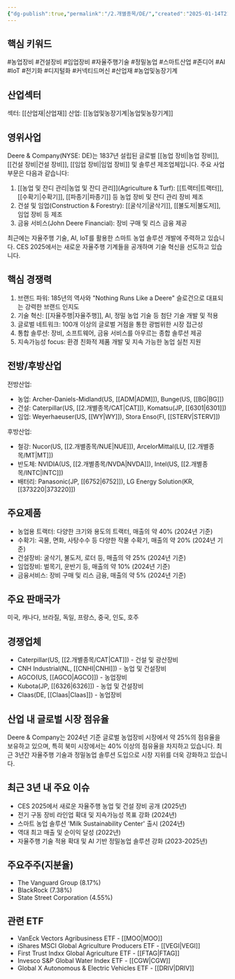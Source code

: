 ```yaml
---
{"dg-publish":true,"permalink":"/2.개별종목/DE/","created":"2025-01-14T21:04:06.316+09:00","updated":"2025-07-29T21:37:04.559+09:00"}
---
```


## 핵심 키워드

#농업장비 #건설장비 #임업장비 #자율주행기술 #정밀농업 #스마트산업 #존디어 #AI #IoT  #전기화 #디지털화 #커넥티드머신 #산업재 #농업및농장기계

## 산업섹터

섹터: [[산업재\|산업재]]
산업: [[농업및농장기계\|농업및농장기계]]

## 영위사업

Deere & Company(NYSE: DE)는 1837년 설립된 글로벌 [[농업 장비\|농업 장비]], [[건설 장비\|건설 장비]], [[임업 장비\|임업 장비]] 및 솔루션 제조업체입니다. 주요 사업 부문은 다음과 같습니다:

1. [[농업 및 잔디 관리\|농업 및 잔디 관리]](Agriculture & Turf): [[트랙터\|트랙터]], [[수확기\|수확기]], [[파종기\|파종기]] 등 농업 장비 및 잔디 관리 장비 제조
2. 건설 및 임업(Construction & Forestry): [[굴삭기\|굴삭기]], [[불도저\|불도저]], 임업 장비 등 제조
3. 금융 서비스(John Deere Financial): 장비 구매 및 리스 금융 제공

최근에는 자율주행 기술, AI, IoT를 활용한 스마트 농업 솔루션 개발에 주력하고 있습니다. CES 2025에서는 새로운 자율주행 기계들을 공개하며 기술 혁신을 선도하고 있습니다.

## 핵심 경쟁력

1. 브랜드 파워: 185년의 역사와 "Nothing Runs Like a Deere" 슬로건으로 대표되는 강력한 브랜드 인지도
2. 기술 혁신: [[자율주행\|자율주행]], AI, 정밀 농업 기술 등 첨단 기술 개발 및 적용
3. 글로벌 네트워크: 100개 이상의 글로벌 거점을 통한 광범위한 시장 접근성
4. 통합 솔루션: 장비, 소프트웨어, 금융 서비스를 아우르는 종합 솔루션 제공
5. 지속가능성 focus: 환경 친화적 제품 개발 및 지속 가능한 농업 실천 지원

## 전방/후방산업

전방산업:

- 농업: Archer-Daniels-Midland(US, [[ADM\|ADM]]), Bunge(US, [[BG\|BG]])
- 건설: Caterpillar(US, [[2.개별종목/CAT\|CAT]]), Komatsu(JP, [[6301\|6301]])
- 임업: Weyerhaeuser(US, [[WY\|WY]]), Stora Enso(FI, [[STERV\|STERV]])

후방산업:

- 철강: Nucor(US, [[2.개별종목/NUE\|NUE]]), ArcelorMittal(LU, [[2.개별종목/MT\|MT]])
- 반도체: NVIDIA(US, [[2.개별종목/NVDA\|NVDA]]), Intel(US, [[2.개별종목/INTC\|INTC]])
- 배터리: Panasonic(JP, [[6752\|6752]]), LG Energy Solution(KR, [[373220\|373220]])

## 주요제품

- 농업용 트랙터: 다양한 크기와 용도의 트랙터, 매출의 약 40% (2024년 기준)
- 수확기: 곡물, 면화, 사탕수수 등 다양한 작물 수확기, 매출의 약 20% (2024년 기준)
- 건설장비: 굴삭기, 불도저, 로더 등, 매출의 약 25% (2024년 기준)
- 임업장비: 벌목기, 운반기 등, 매출의 약 10% (2024년 기준)
- 금융서비스: 장비 구매 및 리스 금융, 매출의 약 5% (2024년 기준)

## 주요 판매국가

미국, 캐나다, 브라질, 독일, 프랑스, 중국, 인도, 호주

## 경쟁업체

- Caterpillar(US, [[2.개별종목/CAT\|CAT]]) - 건설 및 광산장비
- CNH Industrial(NL, [[CNHI\|CNHI]]) - 농업 및 건설장비
- AGCO(US, [[AGCO\|AGCO]]) - 농업장비
- Kubota(JP, [[6326\|6326]]) - 농업 및 건설장비
- Claas(DE, [[Claas\|Claas]]) - 농업장비

## 산업 내 글로벌 시장 점유율

Deere & Company는 2024년 기준 글로벌 농업장비 시장에서 약 25%의 점유율을 보유하고 있으며, 특히 북미 시장에서는 40% 이상의 점유율을 차지하고 있습니다. 최근 3년간 자율주행 기술과 정밀농업 솔루션 도입으로 시장 지위를 더욱 강화하고 있습니다.

## 최근 3년 내 주요 이슈

- CES 2025에서 새로운 자율주행 농업 및 건설 장비 공개 (2025년)
- 전기 구동 장비 라인업 확대 및 지속가능성 목표 강화 (2024년)
- 스마트 농업 솔루션 'Milk Sustainability Center' 출시 (2024년)
- 역대 최고 매출 및 순이익 달성 (2022년)
- 자율주행 기술 적용 확대 및 AI 기반 정밀농업 솔루션 강화 (2023-2025년)

## 주요주주(지분율)

- The Vanguard Group (8.17%)
- BlackRock (7.38%)
- State Street Corporation (4.55%)

## 관련 ETF

- VanEck Vectors Agribusiness ETF - [[MOO\|MOO]]
- iShares MSCI Global Agriculture Producers ETF - [[VEGI\|VEGI]]
- First Trust Indxx Global Agriculture ETF - [[FTAG\|FTAG]]
- Invesco S&P Global Water Index ETF - [[CGW\|CGW]]
- Global X Autonomous & Electric Vehicles ETF - [[DRIV\|DRIV]]
